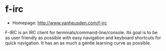 # f-irc

* Homepage: http://www.vanheusden.com/f-irc

F-IRC is an IRC client for terminals/command-line/console.
 Its goal is to be as user friendly as possible with easy
 navigation and keyboard shortcuts for quick navigation. It
 has an as much a gentle learning curve as possible.
